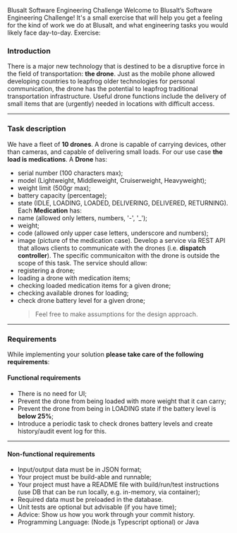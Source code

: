 Blusalt Software Engineering
Challenge
Welcome to Blusalt’s Software Engineering Challenge! It's a small exercise that will help
you get a feeling for the kind of work we do at Blusalt, and what engineering tasks you
would likely face day-to-day.
Exercise:

### Introduction

There is a major new technology that is destined to be a disruptive force in the field of
transportation: **the drone**. Just as the mobile phone allowed developing countries to
leapfrog older technologies for personal communication, the drone has the potential to
leapfrog traditional transportation infrastructure.
Useful drone functions include the delivery of small items that are (urgently) needed in
locations with difficult access.

---

### Task description

We have a fleet of **10 drones**. A drone is capable of carrying devices, other than
cameras, and capable of delivering small loads. For our use case **the load is
medications**.
A **Drone** has:

- serial number (100 characters max);
- model (Lightweight, Middleweight, Cruiserweight, Heavyweight);
- weight limit (500gr max);
- battery capacity (percentage);
- state (IDLE, LOADING, LOADED, DELIVERING, DELIVERED, RETURNING).
  Each **Medication** has:
- name (allowed only letters, numbers, '-', '\_');
- weight;
- code (allowed only upper case letters, underscore and numbers);
- image (picture of the medication case).
  Develop a service via REST API that allows clients to communicate with the drones (i.e.
  **dispatch controller**). The specific communicaiton with the drone is outside the scope
  of this task.
  The service should allow:
- registering a drone;
- loading a drone with medication items;
- checking loaded medication items for a given drone;
- checking available drones for loading;
- check drone battery level for a given drone;
  > Feel free to make assumptions for the design approach.

---

### Requirements

While implementing your solution **please take care of the following requirements**:

#### Functional requirements

- There is no need for UI;
- Prevent the drone from being loaded with more weight that it can carry;
- Prevent the drone from being in LOADING state if the battery level is **below 25%**;
- Introduce a periodic task to check drones battery levels and create history/audit event
  log for this.

---

#### Non-functional requirements

- Input/output data must be in JSON format;
- Your project must be build-able and runnable;
- Your project must have a README file with build/run/test instructions (use DB that can
  be run locally, e.g. in-memory, via container);
- Required data must be preloaded in the database.
- Unit tests are optional but advisable (if you have time);
- Advice: Show us how you work through your commit history.
- Programming Language: (Node.js Typescript optional) or Java
